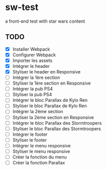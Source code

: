 # sw-test
a front-end test with star wars content

## TODO
- [x] Installer Webpack
- [x] Configurer Webpack
- [x] Importer les assets
- [x] Intégrer le header
- [x] Styliser le header en Responsive
- [ ] Intégrer la 1ère section
- [ ] Styliser la 1ère section en Responsive
- [ ] Intégrer la pub PS4
- [ ] Styliser la pub PS4
- [ ] Intégrer le bloc Parallax de Kylo Ren
- [ ] Styliser le bloc Parallax de Kylo Ren
- [ ] Intégrer la 2ème section
- [ ] Styliser la 2ème section en Responsive
- [ ] Intégrer le bloc Parallax des Stormtroopers
- [ ] Styliser le bloc Parallax des Stormtroopers
- [ ] Intégrer le footer
- [ ] Styliser le footer
- [ ] Intégrer le menu responsive
- [ ] Styliser le menu responsive
- [ ] Créer la fonction du menu
- [ ] Créer la fonction Parallax

